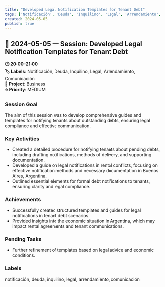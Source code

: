 ```yaml
---
title: "Developed Legal Notification Templates for Tenant Debt"
tags: ['Notificación', 'Deuda', 'Inquilino', 'Legal', 'Arrendamiento', 'Comunicación']
created: 2024-05-05
publish: true
---
```


## 📅 2024-05-05 — Session: Developed Legal Notification Templates for Tenant Debt

**🕒 20:00–21:00**  
**🏷️ Labels**: Notificación, Deuda, Inquilino, Legal, Arrendamiento, Comunicación  
**📂 Project**: Business  
**⭐ Priority**: MEDIUM  


### Session Goal
The aim of this session was to develop comprehensive guides and templates for notifying tenants about outstanding debts, ensuring legal compliance and effective communication.

### Key Activities
- Created a detailed procedure for notifying tenants about pending debts, including drafting notifications, methods of delivery, and supporting documentation.
- Developed a guide on legal notifications in rental conflicts, focusing on effective notification methods and necessary documentation in Buenos Aires, Argentina.
- Outlined essential elements for formal debt notifications to tenants, ensuring clarity and legal compliance.

### Achievements
- Successfully created structured templates and guides for legal notifications in tenant debt scenarios.
- Provided insights into the economic situation in Argentina, which may impact rental agreements and tenant communications.

### Pending Tasks
- Further refinement of templates based on legal advice and economic conditions.

### Labels
notificación, deuda, inquilino, legal, arrendamiento, comunicación
